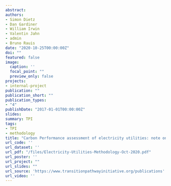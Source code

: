 ```yaml
---
abstract: 
authors:
- Simon Dietz
- Dan Gardiner
- William Irwin
- Valentin Jahn
- admin
- Bruno Rauis
date: "2020-10-25T00:00:00Z"
doi: ""
featured: false
image:
  caption: ''
  focal_point: ""
  preview_only: false
projects:
- internal-project
publication: ""
publication_short: ""
publication_types:
- "4"
publishDate: "2017-01-01T00:00:00Z"
slides: 
summary: TPI
tags:
- TPI
- methodology
title: "Carbon Performance assessment of electricity utilities: note on methodology"
url_code: ''
url_dataset: ''
url_pdf: "/files/Electricity-Utilities-Methodology-Oct-2020.pdf"
url_poster: ''
url_project: ""
url_slides: ""
url_source: 'https://www.transitionpathwayinitiative.org/publications'
url_video: ''
---
```

